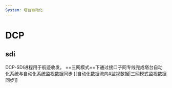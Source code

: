 ```yaml
---
System: 塔台自动化
---
```

# DCP
## sdi

DCP-SDI进程用于航迹收发。
	 ==三网模式==下通过接口子网专线完成塔台自动化系统与自动化系统监视数据同步
	 [[自动化数据流向#监视数据|三网模式监视数据同步]]


